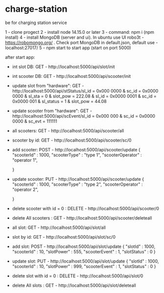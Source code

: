 # charge-station
be for charging station service

1 - clone progect
2 - install node 14.15.0 or later
3 - command: npm i (npm install)
4 - install MongoDB (server and ui). In ubuntu use UI robo3t  - https://robomongo.org/ . Check port MongoDB in default.json, default use - localhost:27017/ 
5 - npm start to start app (start on port 5000)

after start app:
 - int slot DB: GET -  http://localhost:5000/api/slot/init
 - int scooter DB: GET -  http://localhost:5000/api/scooter/init
 - update slot from "hardware": GET - http://localhost:5000/api/stStatus/sl_id = 0x000 0000 &  sc_id = 0x0000 0000 & sl_sta = 0 & slot_pow = 222.08 & sl_id = 0x0000 0001 &  sc_id = 0x0000 001 & sl_status = 1 & slot_pow = 44.08
 
  - update scooter from "hardware": GET - http://localhost:5000/api/scEvent/sl_id = 0x000 000 &
 sc_id = 0x0000 0000 &  sc_evt = 111111
 
  - all scooters: GET - http://localhost:5000/api/scooter/all
  - scooter by id: GET - http://localhost:5000/api/scooter/sc/0
  - add scooter: POST - http://localhost:5000/api/scooter/update 
	{
		"scooterId" : 1000,
		"scooterType" : "type 1",
		"scooterOperator" : "operator 1",

	}
  - update scooter: PUT - http://localhost:5000/api/scooter/update 
	{
		"scooterId" : 1000,
		"scooterType" : "type 2",
		"scooterOperator" : "operator 2",

	}
  - delete scooter with id = 0 : DELETE - 	http://localhost:5000/api/scooter/0
  - delete All scooters : GET - 	http://localhost:5000/api/scooter/deleteall
  
  
  - all slot: GET - http://localhost:5000/api/slot/all
  - slot by id: GET - http://localhost:5000/api/slot/sc/0
  - add slot: POST - http://localhost:5000/api/slot/update 
	{
		"slotId" : 1000,
		"scooterId" : 10,
		"slotPower" : 555,
		"scooterEvent" : 1,
		"slotStatus" : 0
	}
  - update slot: PUT - http://localhost:5000/api/slot/update 
	{
		"slotId" : 1000,
		"scooterId" : 10,
		"slotPower" : 999,
		"scooterEvent" : 1,
		"slotStatus" : 0
	}
  - delete slot with id = 0 : DELETE - 	http://localhost:5000/api/slot/0
  - delete All slots : GET - 	http://localhost:5000/api/slot/deleteall
	
